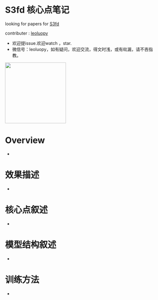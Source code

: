 

# S3fd 核心点笔记

looking for papers for [S3fd](https://arxiv.org/abs/1708.05237)

contributer : [leoluopy](https://github.com/leoluopy)

+ 欢迎提issue.欢迎watch ，star.
+ 微信号：leoluopy，如有疑问，欢迎交流，得文时浅，或有纰漏，请不吝指教。

<img width="200" height="200" src="https://github.com/leoluopy/paper_discussing/blob/master/wechat_id.jpeg"/>


# Overview
+ 

# 效果描述
+ 

# 核心点叙述
+ 

# 模型结构叙述
+ 

# 训练方法
+ 



